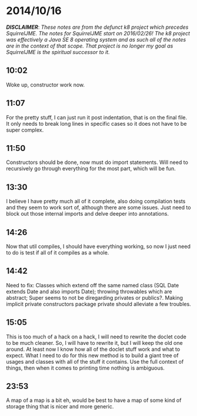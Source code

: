 # 2014/10/16

***DISCLAIMER***: _These notes are from the defunct k8 project which_
_precedes SquirrelJME. The notes for SquirrelJME start on 2016/02/26!_
_The k8 project was effectively a Java SE 8 operating system and as such_
_all of the notes are in the context of that scope. That project is no_
_longer my goal as SquirrelJME is the spiritual successor to it._

## 10:02

Woke up, constructor work now.

## 11:07

For the pretty stuff, I can just run it post indentation, that is on the final
file. It only needs to break long lines in specific cases so it does not have
to be super complex.

## 11:50

Constructors should be done, now must do import statements. Will need to
recursively go through everything for the most part, which will be fun.

## 13:30

I believe I have pretty much all of it complete, also doing compilation tests
and they seem to work sort of, although there are some issues. Just need to
block out those internal imports and delve deeper into annotations.

## 14:26

Now that util compiles, I should have everything working, so now I just need
to do is test if all of it compiles as a whole.

## 14:42

Need to fix: Classes which extend off the same named class (SQL Date extends
Date and also imports Date); throwing throwables which are abstract; Super
seems to not be diregarding privates or publics?. Making implicit private
constructors package private should alleviate a few troubles.

## 15:05

This is too much of a hack on a hack, I will need to rewrite the doclet code
to be much cleaner. So, I will have to rewrite it, but I will keep the old one
around. At least now I know how all of the doclet stuff work and what to
expect. What I need to do for this new method is to build a giant tree of
usages and classes with all of the stuff it contains. Use the full context of
things, then when it comes to printing time nothing is ambiguous.

## 23:53

A map of a map is a bit eh, would be best to have a map of some kind of
storage thing that is nicer and more generic.

